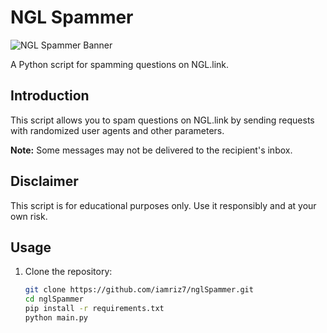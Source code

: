 # NGL Spammer

![NGL Spammer Banner](assets/banner.png)

A Python script for spamming questions on NGL.link.

## Introduction

This script allows you to spam questions on NGL.link by sending requests with randomized user agents and other parameters.

**Note:** Some messages may not be delivered to the recipient's inbox.

## Disclaimer

This script is for educational purposes only. Use it responsibly and at your own risk.

## Usage

1. Clone the repository:

   ```bash
   git clone https://github.com/iamriz7/nglSpammer.git
   cd nglSpammer
   pip install -r requirements.txt
   python main.py
